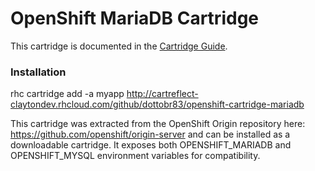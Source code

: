# OpenShift MariaDB Cartridge
This cartridge is documented in the [Cartridge Guide](http://openshift.github.io/documentation/oo_cartridge_guide.html#mariadb).

### Installation

rhc cartridge add -a myapp http://cartreflect-claytondev.rhcloud.com/github/dottobr83/openshift-cartridge-mariadb
    
This cartridge was extracted from the OpenShift Origin repository here: https://github.com/openshift/origin-server and can be installed
as a downloadable cartridge.  It exposes both OPENSHIFT_MARIADB and OPENSHIFT_MYSQL environment variables for compatibility.
